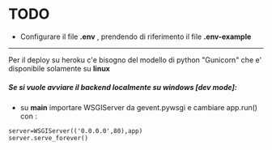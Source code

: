 # TODO
* Configurare il file **.env** , prendendo di riferimento il file **.env-example**
---
Per il deploy su heroku c'e bisogno del modello di python "Gunicorn" che e' disponibile solamente su **linux**

##### Se si vuole avviare il backend localmente su windows [dev mode]:
*	su **main** importare WSGIServer da gevent.pywsgi e cambiare app.run() con :
  ``` 
  server=WSGIServer(('0.0.0.0',80),app)
  server.serve_forever()   
